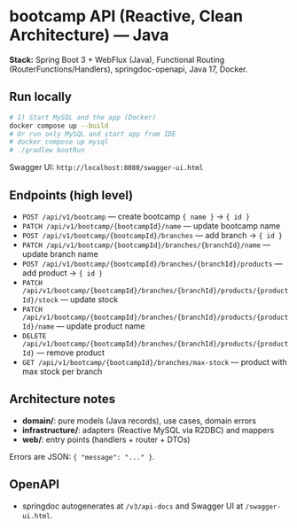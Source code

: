 # bootcamp API (Reactive, Clean Architecture) — **Java**

**Stack:** Spring Boot 3 + WebFlux (Java), Functional Routing (RouterFunctions/Handlers), springdoc-openapi, Java 17, Docker.

## Run locally
```bash
# 1) Start MySQL and the app (Docker)
docker compose up --build
# Or run only MySQL and start app from IDE
# docker compose up mysql
# ./gradlew bootRun
```

Swagger UI: `http://localhost:8080/swagger-ui.html`

## Endpoints (high level)
- `POST /api/v1/bootcamp` — create bootcamp `{ name }` → `{ id }`
- `PATCH /api/v1/bootcamp/{bootcampId}/name` — update bootcamp name
- `POST /api/v1/bootcamp/{bootcampId}/branches` — add branch → `{ id }`
- `PATCH /api/v1/bootcamp/{bootcampId}/branches/{branchId}/name` — update branch name
- `POST /api/v1/bootcamp/{bootcampId}/branches/{branchId}/products` — add product → `{ id }`
- `PATCH /api/v1/bootcamp/{bootcampId}/branches/{branchId}/products/{productId}/stock` — update stock
- `PATCH /api/v1/bootcamp/{bootcampId}/branches/{branchId}/products/{productId}/name` — update product name
- `DELETE /api/v1/bootcamp/{bootcampId}/branches/{branchId}/products/{productId}` — remove product
- `GET /api/v1/bootcamp/{bootcampId}/branches/max-stock` — product with max stock per branch

## Architecture notes
- **domain/**: pure models (Java records), use cases, domain errors
- **infrastructure/**: adapters (Reactive MySQL via R2DBC) and mappers
- **web/**: entry points (handlers + router + DTOs)

Errors are JSON: `{ "message": "..." }`.

## OpenAPI
- springdoc autogenerates at `/v3/api-docs` and Swagger UI at `/swagger-ui.html`.
